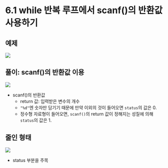 # 6.1 while 반복 루프에서 scanf()의 반환값 사용하기

## 예제
<img src="https://github.com/uber9ma/following_C/blob/master/images/chapter6/while1.png?raw=true">

## 풀이: scanf()의 반환값 이용
<img src="https://github.com/uber9ma/following_C/blob/master/images/chapter6/while2.png?raw=true">

* scanf()의 반환값
    - return 값: 입력받은 변수의 개수
    - `"%d"`엔 숫자만 담기기 때문에 만약 이외의 것이 들어오면 `status`의 값은 0.
    - 정수형 자료형이 들어오면, `scanf()`의 return 값이 정해지는 성질에 의해 `status`의 값은 1.

## 줄인 형태
<img src="https://github.com/uber9ma/following_C/blob/master/images/chapter6/while3.png?raw=true">

* status 부분을 주목
